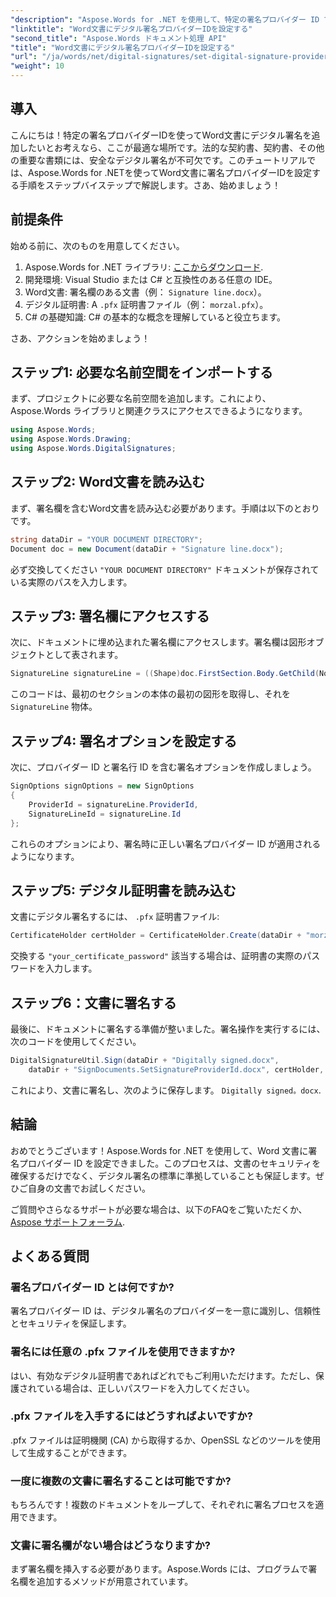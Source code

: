 ```yaml
---
"description": "Aspose.Words for .NET を使用して、特定の署名プロバイダー ID で Word 文書にデジタル署名を安全に追加する方法を学びます。"
"linktitle": "Word文書にデジタル署名プロバイダーIDを設定する"
"second_title": "Aspose.Words ドキュメント処理 API"
"title": "Word文書にデジタル署名プロバイダーIDを設定する"
"url": "/ja/words/net/digital-signatures/set-digital-signature-provider-id/"
"weight": 10
---
```


## 導入

こんにちは！特定の署名プロバイダーIDを使ってWord文書にデジタル署名を追加したいとお考えなら、ここが最適な場所です。法的な契約書、契約書、その他の重要な書類には、安全なデジタル署名が不可欠です。このチュートリアルでは、Aspose.Words for .NETを使ってWord文書に署名プロバイダーIDを設定する手順をステップバイステップで解説します。さあ、始めましょう！

## 前提条件

始める前に、次のものを用意してください。

1. Aspose.Words for .NET ライブラリ: [ここからダウンロード](https://releases。aspose.com/words/net/).
2. 開発環境: Visual Studio または C# と互換性のある任意の IDE。
3. Word文書: 署名欄のある文書（例： `Signature line.docx`）。
4. デジタル証明書: A `.pfx` 証明書ファイル（例： `morzal.pfx`）。
5. C# の基礎知識: C# の基本的な概念を理解していると役立ちます。

さあ、アクションを始めましょう！

## ステップ1: 必要な名前空間をインポートする

まず、プロジェクトに必要な名前空間を追加します。これにより、Aspose.Words ライブラリと関連クラスにアクセスできるようになります。

```csharp
using Aspose.Words;
using Aspose.Words.Drawing;
using Aspose.Words.DigitalSignatures;
```

## ステップ2: Word文書を読み込む

まず、署名欄を含むWord文書を読み込む必要があります。手順は以下のとおりです。

```csharp
string dataDir = "YOUR DOCUMENT DIRECTORY";
Document doc = new Document(dataDir + "Signature line.docx");
```

必ず交換してください `"YOUR DOCUMENT DIRECTORY"` ドキュメントが保存されている実際のパスを入力します。

## ステップ3: 署名欄にアクセスする

次に、ドキュメントに埋め込まれた署名欄にアクセスします。署名欄は図形オブジェクトとして表されます。

```csharp
SignatureLine signatureLine = ((Shape)doc.FirstSection.Body.GetChild(NodeType.Shape, 0, true)).SignatureLine;
```

このコードは、最初のセクションの本体の最初の図形を取得し、それを `SignatureLine` 物体。

## ステップ4: 署名オプションを設定する

次に、プロバイダー ID と署名行 ID を含む署名オプションを作成しましょう。

```csharp
SignOptions signOptions = new SignOptions
{
    ProviderId = signatureLine.ProviderId,
    SignatureLineId = signatureLine.Id
};
```

これらのオプションにより、署名時に正しい署名プロバイダー ID が適用されるようになります。

## ステップ5: デジタル証明書を読み込む

文書にデジタル署名するには、 `.pfx` 証明書ファイル:

```csharp
CertificateHolder certHolder = CertificateHolder.Create(dataDir + "morzal.pfx", "your_certificate_password");
```

交換する `"your_certificate_password"` 該当する場合は、証明書の実際のパスワードを入力します。

## ステップ6：文書に署名する

最後に、ドキュメントに署名する準備が整いました。署名操作を実行するには、次のコードを使用してください。

```csharp
DigitalSignatureUtil.Sign(dataDir + "Digitally signed.docx",
    dataDir + "SignDocuments.SetSignatureProviderId.docx", certHolder, signOptions);
```

これにより、文書に署名し、次のように保存します。 `Digitally signed。docx`.

## 結論

おめでとうございます！Aspose.Words for .NET を使用して、Word 文書に署名プロバイダー ID を設定できました。このプロセスは、文書のセキュリティを確保するだけでなく、デジタル署名の標準に準拠していることも保証します。ぜひご自身の文書でお試しください。

ご質問やさらなるサポートが必要な場合は、以下のFAQをご覧いただくか、 [Aspose サポートフォーラム](https://forum。aspose.com/c/words/8).

## よくある質問

### 署名プロバイダー ID とは何ですか?

署名プロバイダー ID は、デジタル署名のプロバイダーを一意に識別し、信頼性とセキュリティを保証します。

### 署名には任意の .pfx ファイルを使用できますか?

はい、有効なデジタル証明書であればどれでもご利用いただけます。ただし、保護されている場合は、正しいパスワードを入力してください。

### .pfx ファイルを入手するにはどうすればよいですか?

.pfx ファイルは証明機関 (CA) から取得するか、OpenSSL などのツールを使用して生成することができます。

### 一度に複数の文書に署名することは可能ですか?

もちろんです！複数のドキュメントをループして、それぞれに署名プロセスを適用できます。

### 文書に署名欄がない場合はどうなりますか?

まず署名欄を挿入する必要があります。Aspose.Words には、プログラムで署名欄を追加するメソッドが用意されています。